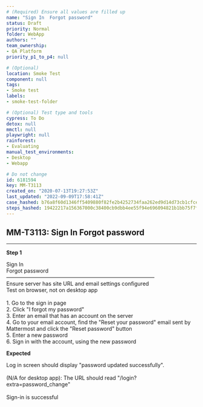 ```yaml
---
# (Required) Ensure all values are filled up
name: "Sign In  Forgot password"
status: Draft
priority: Normal
folder: WebApp
authors: ""
team_ownership: 
- QA Platform
priority_p1_to_p4: null

# (Optional)
location: Smoke Test
component: null
tags: 
- Smoke test
labels: 
- smoke-test-folder

# (Optional) Test type and tools
cypress: To Do
detox: null
mmctl: null
playwright: null
rainforest: 
- Evaluating
manual_test_environments: 
- Desktop
- Webapp

# Do not change
id: 6181594
key: MM-T3113
created_on: "2020-07-13T19:27:53Z"
last_updated: "2022-09-09T17:58:41Z"
case_hashed: b76a8f60d1346ff5409880f82fe2b4252734faa262ed9d14d73cb1cfce650e1851e8265b21e8cb816a573328e56bb8d6
steps_hashed: 19422217a156367000c38400cb9dbb4ee55f94e696094821b1bb75f7fab688e390bffa83033ca1323227355f05e008fa
---
```


<!-- (Auto-generated) Based on frontmatter's "key" and "name" -->

## MM-T3113: Sign In Forgot password

---

**Step 1**

Sign In\
Forgot password\
————————————————————————————\
Ensure server has site URL and email settings configured\
Test on browser, not on desktop app\
\
1\. Go to the sign in page\
2\. Click "I forgot my password"\
3\. Enter an email that has an account on the server\
4\. Go to your email account, find the "Reset your password" email sent by Mattermost and click the "Reset password" button\
5\. Enter a new password\
6\. Sign in with the account, using the new password

**Expected**

Log in screen should display "password updated successfully".\
\
(N/A for desktop app): The URL should read "/login?extra=password\_change"\
\
Sign-in is successful
